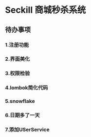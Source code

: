 # Seckill 商城秒杀系统
## 待办事项
### 1.注册功能
### 2.界面美化
### 3.权限检验
### 4.lombok简化代码
### 5.snowflake
### 6.日期多了一天
### 7.添加USerService